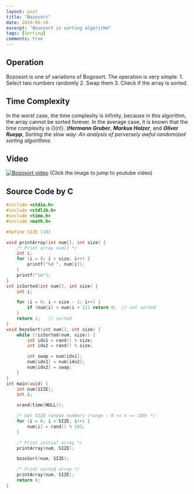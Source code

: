 ```yaml
---
layout: post
title: "Bozosort"
date: 2019-06-10
excerpt: "Bozosort is sorting algorithm"
tags: [Sorting]
comments: true
---
```


## Operation

Bozosort is one of variations of Bogosort. The operation is very simple: 1. Select two numbers randomly 2. Swap them 3. Check if the array is sorted.

## Time Complexity

In the worst case, the time complexity is infinity, because in this algorithm, the array cannot be sorted forever.
In the average case, it is known that the time complexity is O(n!). (<b><i>Hermann Gruber</i></b>, <b><i>Markus Holzer</i></b>, and <b><i>Oliver Ruepp</i></b>, <i>Sorting the slow way: An analysis of perversely awful randomized sorting algorithms</i>

## Video

[![Bozosort video](https://img.youtube.com/vi/uc5LdcqrblQ/0.jpg)](https://www.youtube.com/watch?v=uc5LdcqrblQ)
(Click the image to jump to youtube video)

## Source Code by C

```c
#include <stdio.h>
#include <stdlib.h>
#include <time.h>
#include <math.h>

#define SIZE (10)

void printArray(int num[], int size) {
    /* Print array num[] */
    int i;
    for (i = 0; i < size; i++) {
        printf("%d ", num[i]);
    }
    printf("\n");
}
int isSorted(int num[], int size) {
    int i;

    for (i = 0; i < size - 1; i++) {
        if (num[i] > num[i + 1]) return 0;  // not sorted
    }
    return 1;   // sorted
}
void bozoSort(int num[], int size) {
    while (!isSorted(num, size)) {
        int idx1 = rand() % size;
        int idx2 = rand() % size;

        int swap = num[idx1];
        num[idx1] = num[idx2];
        num[idx2] = swap;
    }
}
int main(void) {
    int num[SIZE];
    int i;

    srand(time(NULL));

    /* Get SIZE random numbers (range : 0 <= n <= 100) */
    for (i = 0; i < SIZE; i++) {
        num[i] = rand() % 101;
    }

    /* Print initial array */
    printArray(num, SIZE);

    bozoSort(num, SIZE);

    /* Print sorted array */
    printArray(num, SIZE);
    return 0;
}
```
